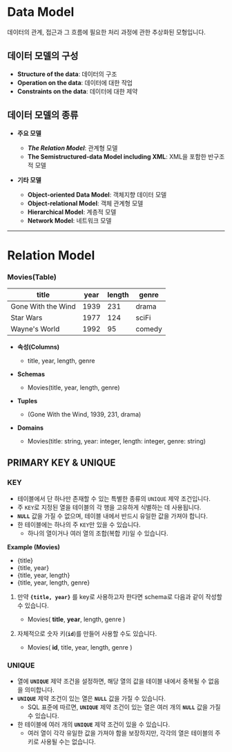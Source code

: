 # Data Model
데이터의 관계, 접근과 그 흐름에 필요한 처리 과정에 관한 추상화된 모형입니다.

## 데이터 모델의 구성

- **Structure of the data**: 데이터의 구조
- **Operation on the data**: 데이터에 대한 작업
- **Constraints on the data**: 데이터에 대한 제약

## 데이터 모델의 종류

- **주요 모델**
    - **_The Relation Model_**: 관계형 모델
    - **The Semistructured-data Model including XML**: XML을 포함한 반구조적 모델

- **기타 모델**
    - **Object-oriented Data Model**: 객체지향 데이터 모델
    - **Object-relational Model**: 객체 관계형 모델
    - **Hierarchical Model**: 계층적 모델
    - **Network Model**: 네트워크 모델

---

# Relation Model

### Movies(Table)
| title | year | length | genre |
| --- | --- | --- | --- |
| Gone With the Wind | 1939 | 231 | drama |
| Star Wars | 1977 | 124 | sciFi |
| Wayne's World | 1992 | 95 | comedy |

- **속성(Columns)**
    - title, year, length, genre

- **Schemas**
    - Movies(title, year, length, genre)

- **Tuples**
    - (Gone With the Wind, 1939, 231, drama)

- **Domains**
    - Movies(title: string, year: integer, length: integer, genre: string)

## PRIMARY KEY & UNIQUE

### KEY

- 테이블에서 단 하나만 존재할 수 있는 특별한 종류의 `UNIQUE` 제약 조건입니다.
- 주 `KEY`로 지정된 열을 테이블의 각 행을 고유하게 식별하는 데 사용됩니다.
- **`NULL`** 값을 가질 수 없으며, 테이블 내에서 반드시 유일한 값을 가져야 합니다.
- 한 테이블에는 하나의 주 `KEY`만 있을 수 있습니다.
    - 하나의 열이거나 여러 열의 조합(복합 키)일 수 있습니다.

**Example (Movies)**
- {title}
- {title, year}
- {title, year, length}
- {title, year, length, genre}

1. 만약 **`{title, year}`** 를 key로 사용하고자 한다면 schema로 다음과 같이 작성할 수 있습니다.
    - Movies( **title**, **year**, length, genre )

2. 자체적으로 숫자 키(**`id`**)를 만들어 사용할 수도 있습니다.
    - Movies( **id**, title, year, length, genre )

### UNIQUE

- 열에 **`UNIQUE`** 제약 조건을 설정하면, 해당 열의 값을 테이블 내에서 중복될 수 없음을 의미합니다.
- **`UNIQUE`** 제약 조건이 있는 열은 **`NULL`** 값을 가질 수 있습니다. 
    - SQL 표준에 따르면, **`UNIQUE`** 제약 조건이 있는 열은 여러 개의 **`NULL`** 값을 가질 수 있습니다.
 - 한 테이블에 여러 개의 **`UNIQUE`** 제약 조건이 있을 수 있습니다. 
    - 여러 열이 각각 유일한 값을 가져야 함을 보장하지만, 각각의 열은 테이블의 주 키로 사용될 수는 없습니다.